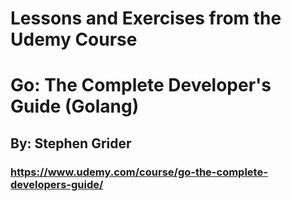 # Lessons and Exercises from the Udemy Course
# Go: The Complete Developer's Guide (Golang)

## By: Stephen Grider
### https://www.udemy.com/course/go-the-complete-developers-guide/